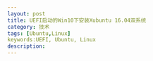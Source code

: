 ```yaml
---
layout: post
title: UEFI启动的Win10下安装Xubuntu 16.04双系统
category: 技术
tags: [Ubuntu,Linux]
keywords:UEFI, Ubuntu, Linux
description: 
---
```




